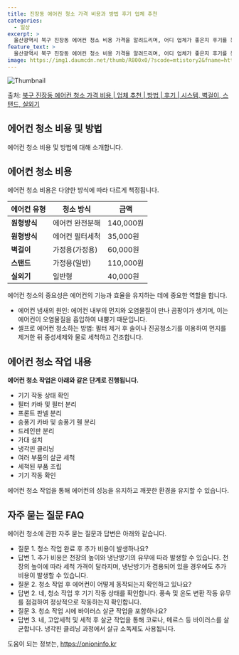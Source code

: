 ```yaml
---
title: 진장동 에어컨 청소 가격 비용과 방법 후기 업체 추천
categories:
  - 일상
excerpt: >
  울산광역시 북구 진장동 에어컨 청소 비용 가격을 알려드리며, 어디 업체가 좋은지 후기를 통해 알아보겠습니다. 현재 글에서는 시스템, 벽걸이, 스탠드, 실외기 각각에 대해 청소 비용이 나와 있으니 참고하시면 되겠습니다. 에어컨 분해 청소 방법 보기 👈 클릭셀프 에어컨 청소 방법 보기👈 클릭북구 진장동 에어컨 청소 비용시스템에어컨 방식클리닝방식금액1way 방식에어컨 완전분해80,000원1way 방식에어컨 필터세척35,000원2way 방식에어컨 완전분해90,000원2way 방식에어컨 필터세척35,000원4way 방식에어컨 완전분해120,000원4way 방식에어컨 필터세척35,000원원형방식에어컨 완전분해140,000원원형방식에어컨 필터세척35,000원에어컨 청소 견적 샘플 보기 👈 클릭에어컨 냄새의 원인에어컨..
feature_text: >
  울산광역시 북구 진장동 에어컨 청소 비용 가격을 알려드리며, 어디 업체가 좋은지 후기를 통해 알아보겠습니다. 현재 글에서는 시스템, 벽걸이, 스탠드, 실외기 각각에 대해 청소 비용이 나와 있으니 참고하시면 되겠습니다. 에어컨 분해 청소 방법 보기 👈 클릭셀프 에어컨 청소 방법 보기👈 클릭북구 진장동 에어컨 청소 비용시스템에어컨 방식클리닝방식금액1way 방식에어컨 완전분해80,000원1way 방식에어컨 필터세척35,000원2way 방식에어컨 완전분해90,000원2way 방식에어컨 필터세척35,000원4way 방식에어컨 완전분해120,000원4way 방식에어컨 필터세척35,000원원형방식에어컨 완전분해140,000원원형방식에어컨 필터세척35,000원에어컨 청소 견적 샘플 보기 👈 클릭에어컨 냄새의 원인에어컨..
image: https://img1.daumcdn.net/thumb/R800x0/?scode=mtistory2&fname=https%3A%2F%2Fblog.kakaocdn.net%2Fdn%2FYTAru%2FbtsHxjQChPG%2F6xZY6kXk0DzcJTYNmRJKOk%2Fimg.webp
---
```


![Thumbnail](https://img1.daumcdn.net/thumb/R800x0/?scode=mtistory2&fname=https%3A%2F%2Fblog.kakaocdn.net%2Fdn%2FYTAru%2FbtsHxjQChPG%2F6xZY6kXk0DzcJTYNmRJKOk%2Fimg.webp)

<p>출처: <a href="https://onioninfo.kr/entry/%EB%B6%81%EA%B5%AC-%EC%A7%84%EC%9E%A5%EB%8F%99-%EC%97%90%EC%96%B4%EC%BB%A8-%EC%B2%AD%EC%86%8C-%EA%B0%80%EA%B2%A9-%EB%B9%84%EC%9A%A9-%EC%97%85%EC%B2%B4-%EC%B6%94%EC%B2%9C-%EB%B0%A9%EB%B2%95-%ED%9B%84%EA%B8%B0-%EC%8B%9C%EC%8A%A4%ED%85%9C-%EB%B2%BD%EA%B1%B8%EC%9D%B4-%EC%8A%A4%ED%83%A0%EB%93%9C-%EC%8B%A4%EC%99%B8%EA%B8%B0" rel="dofollow">북구 진장동 에어컨 청소 가격 비용 | 업체 추천 | 방법 | 후기 | 시스템, 벽걸이, 스탠드, 실외기</a> </p>

## 에어컨 청소 비용 및 방법

에어컨 청소 비용 및 방법에 대해 소개합니다.

## 에어컨 청소 비용

에어컨 청소 비용은 다양한 방식에 따라 다르게 책정됩니다.

**에어컨 유형** | **청소 방식** | **금액**  
---|---|---  
**원형방식** | 에어컨 완전분해 | 140,000원  
**원형방식** | 에어컨 필터세척 | 35,000원  
**벽걸이** | 가정용(가정용) | 60,000원  
**스탠드** | 가정용(일반) | 110,000원  
**실외기** | 일반형 | 40,000원  
  
에어컨 청소의 중요성은 에어컨의 기능과 효율을 유지하는 데에 중요한 역할을 합니다.

  * 에어컨 냄새의 원인: 에어컨 내부의 먼지와 오염물질이 만나 곰팡이가 생기며, 이는 에어컨이 오염물질을 흡입하여 내뿜기 때문입니다.
  * 셀프로 에어컨 청소하는 방법: 필터 제거 후 솔이나 진공청소기를 이용하여 먼지를 제거한 뒤 중성세제와 물로 세척하고 건조합니다.

## 에어컨 청소 작업 내용

**에어컨 청소 작업은 아래와 같은 단계로 진행됩니다.**

  * 기기 작동 상태 확인
  * 필터 카바 및 필터 분리
  * 프론트 판넬 분리
  * 송풍기 카바 및 송풍기 휀 분리
  * 드레인판 분리
  * 가대 설치
  * 냉각핀 클리닝
  * 여러 부품의 살균 세척
  * 세척된 부품 조립
  * 기기 작동 확인

에어컨 청소 작업을 통해 에어컨의 성능을 유지하고 깨끗한 환경을 유지할 수 있습니다.

## 자주 묻는 질문 FAQ

에어컨 청소에 관한 자주 묻는 질문과 답변은 아래와 같습니다.

  * 질문 1. 청소 작업 완료 후 추가 비용이 발생하나요?
  * 답변 1. 추가 비용은 천장의 높이와 냉난방기의 유무에 따라 발생할 수 있습니다. 천장의 높이에 따라 세척 가격이 달라지며, 냉난방기가 겸용되어 있을 경우에도 추가 비용이 발생할 수 있습니다.
  * 질문 2. 청소 작업 후 에어컨이 어떻게 동작되는지 확인하고 있나요?
  * 답변 2. 네, 청소 작업 후 기기 작동 상태를 확인합니다. 풍속 및 온도 변환 작동 유무를 점검하여 정상적으로 작동하는지 확인합니다.
  * 질문 3. 청소 작업 시에 바이러스 살균 작업을 포함하나요?
  * 답변 3. 네, 고압세척 및 세척 후 살균 작업을 통해 코로나, 메르스 등 바이러스를 살균합니다. 냉각핀 클리닝 과정에서 살규 소독제도 사용됩니다.



 

도움이 되는 정보는, <a href="https://onioninfo.kr" rel="dofollow">https://onioninfo.kr</a>


